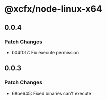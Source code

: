 # @xcfx/node-linux-x64

## 0.0.4

### Patch Changes

- b04f017: Fix execute permission

## 0.0.3

### Patch Changes

- 68be645: Fixed binaries can't execute
